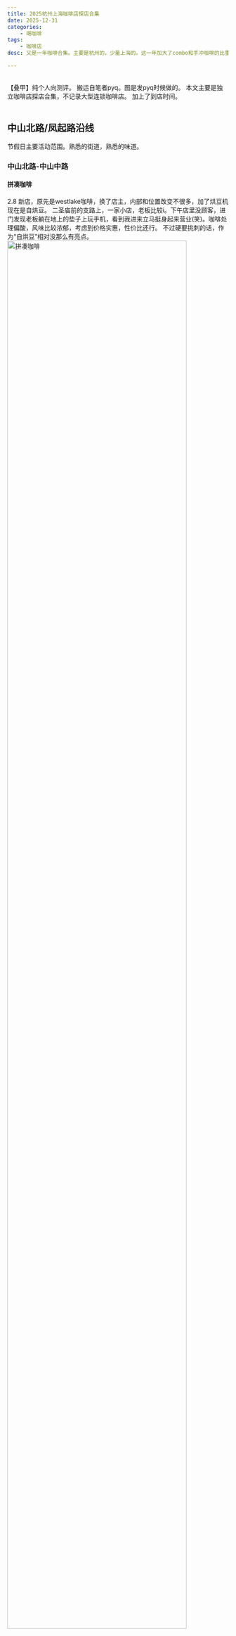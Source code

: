 ```yaml
---
title: 2025杭州上海咖啡店探店合集
date: 2025-12-31
categories:
    - 喝咖啡
tags:
    - 咖啡店
desc: 又是一年咖啡合集。主要是杭州的，少量上海的。这一年加大了combo和手冲咖啡的比重，个人对咖啡的香气的敏感度有些上升。咖啡品尝持续精进中。

---
```

<br>
【叠甲】纯个人向测评。
搬运自笔者pyq。图是发pyq时候做的。
本文主要是独立咖啡店探店合集，不记录大型连锁咖啡店。
加上了到店时间。
<br></br>

## 中山北路/凤起路沿线

节假日主要活动范围。熟悉的街道，熟悉的味道。

### 中山北路-中山中路

#### 拼凑咖啡
2.8
新店，原先是westlake咖啡，换了店主，内部和位置改变不很多，加了烘豆机现在是自烘豆。
二圣庙前的支路上，一家小店，老板比较i。下午店里没顾客，进门发现老板躺在地上的垫子上玩手机，看到我进来立马挺身起来营业(笑)。咖啡处理偏酸，风味比较浓郁，考虑到价格实惠，性价比还行。
不过硬要挑刺的话，作为“自烘豆”相对没那么有亮点。
<img src="https://raw.githubusercontent.com/YukinoshitaSherry/qycf_picbed/main/img/8835644c8f5ea3c628217303f324245.jpg" alt="拼凑咖啡" style="width: 90%;">
<br>

#### Meds Coffee
4.4
很文艺的装修风格，店里摆着吉他贴着歌词，文青音乐风。咖啡液味道一般，酸苦味重，dirty没有混合度，但是火山杯子挺好看。贝果是复热的，也一般。
<img src="https://raw.githubusercontent.com/yukinoshitasherry/qycf_picbed/main/img/bee26c6d69a099a496cf8d778a4f341.jpg alt = "" style="width: 90%;">
<br>


### 孩儿巷沿线

#### parking coffee
2.11
再次光顾，<a href="../2024cafe/#Parking">去年也来过</a>。
今年的冠军set变成了4杯，把牛奶单独拎了出来。
店员依旧会讲解咖啡。讲解音频：
{% aplayer "parking coffee" "parking coffee" "https://media.githubusercontent.com/media/YukinoshitaSherry/yukinoshitasherry.github.io/main/source/music/parking-2025-set.mp3" "https://raw.githubusercontent.com/YukinoshitaSherry/qycf_picbed/main/img/23f64e5625b5998b09f418475cb619f.jpg"%}
<br>

<img src="https://raw.githubusercontent.com/YukinoshitaSherry/qycf_picbed/main/img/23f64e5625b5998b09f418475cb619f.jpg" alt="parking coffee" style="width: 100%;">

**三张讲解卡片：白色卡片对应咖啡豆信息、基本处理、美式的风味，棕色卡片对应牛奶，黄色卡片对应特调。按照特调-奶咖-美式-牛奶的顺序喝。**

基本符合它描述的味道。
特调是水果发酵味，入口先是酸甜与果香，接着淡淡的发酵味，酸中微苦微酒味，最后是回酸，余韵带有巧克力的醇感。
因为用了水解奶，且刚喝过带酸味的特调，奶咖明显更加甜感明显，稍有点过头了，但好在是椰奶味的清甜，不至于齁。个人觉得整体不错。降低一点甜度它就是这四杯里我最喜欢的。
美式突出咖啡豆本身，入口是莓果的酸甜，接着是柑橘的清新，最后的回甘是花香与果香。相对偏酸，但气息干净，不错的一杯。
牛奶混合了普通、水解奶、椰奶三种，甜度依次上升。细品确实有些甜的层次，一口喝得快就只剩下甜了。个人吃不了太甜，不过这杯作为收尾，也称得上香甜可口，有奶香的余韵。
<br>

#### uncle shu coffee
2.10
24年11月底新开的，寒假回去探店。真的**宝藏小店**。(听说有跑团拿这里当集合据点)
很小很小一家店，门头没地方坐。只卖美式和澳白，都是18元,自带杯-5元。一种豆子埃塞中浅烘，可以选日晒或水洗，这次选了日晒处理的澳白。
非常好的味道，浓郁、平衡、苦甜恰好、回酸干净。刚做好的温度入口也恰好适宜，奶咖绵润不失厚重。**水准相当高，孩儿巷性价比之王，会再回购。**
这家店如果在店铺面积和装修上拉到正常咖啡店水准他家澳白30+的价格我也会买的，现在18元这高价比，如果我住附近那个家，咖啡外带第一选择就是它了。
<img src="https://raw.githubusercontent.com/YukinoshitaSherry/qycf_picbed/main/img/3d660c74257e5ad7aefdf50c75e0ebe.jpg" alt="拼凑咖啡" style="width: 90%;">
<br>

### 凤起路沿线

#### 咖禧
2.6
店左边的外带窗口很方便，可以点单后直接带走。不过我还是喜欢进店坐坐。
喜欢临街的窗子，可以望着街景静静坐一下午。
点了两杯。第一杯苹果肉桂拿铁，肉桂味很浓(毕竟又是肉桂棒又是肉桂粉的)，苹果味相对淡，但整体挺和谐。
第二杯这家的特色，蜂窝糖拿铁。一杯拿铁里面加了好几块蜂窝糖。起初糖没化，脆脆地浸泡在咖啡里，喝起来只是浓郁的咖啡味，后来随着搅拌与时间推移，糖块逐渐融化，咖啡里开始有焦糖味，甜度也逐渐上升，这时候最好喝。但到最后快化完时咖啡本来就剩的少就齁甜了。总体而言挺神奇的口感，可以尝试。
<img src="https://raw.githubusercontent.com/YukinoshitaSherry/qycf_picbed/main/img/9692e91c08da1ad4fd48f7ca5a0f3e3.jpg" alt="咖禧" style="width: 90%;">
<br>

## 河坊街附近老街巷

咖啡宝地，很多咖啡潜藏在雨巷里。清泰街、城头巷、大井巷、十五奎巷、大马弄、中山南路......城南的老街承载着阳光与故事，诉说着杭州的过往时间。

偶然转过老街深处一个不起眼的转角，竟觅得一家颇具自我风格的小店，点上一杯，于角落静坐，望向窗外————此乃人生一大乐事。
<br>

### 资董窝玺
2.7
种草已久，和山鬼老师一起去的。
门口没有招牌，没有门头，没有logo，没有装饰。进去以后是简简单单一个吧台，加上放满了奖状的墙壁。
点了拿铁和手冲。手冲选了一款竞标的日晒瑰夏。一翻menu发现他家手冲的豆子全是瑰夏。
<img src="https://raw.githubusercontent.com/YukinoshitaSherry/qycf_picbed/main/img/1c5f422b32b58d47d24efa1ea026d29.png" alt="资董窝玺" style="width: 100%;">

他家给顾客也拿品鉴杯。加拿大的Kruve EQ,有宽口杯、窄口杯两个。先闻味道，少量尝味道，确定没问题后完全出品两杯。顾客可以根据自己喜好选择与调整。
宽口杯放大了味道，花香、果香，酸甜中淡淡的焦苦味，喝起来也是浓郁张扬。窄口杯气味更敛，醇度更深，余韵更长。
确实是选豆有讲究的。下次再来喝其他款豆子。
<img src="https://raw.githubusercontent.com/YukinoshitaSherry/qycf_picbed/main/img/58c5ad89adf34aa7fd961e3353f16da.jpg" alt="资董窝玺" style="width: 90%;">
<br>

### ABU's coffee
2.5
在城头巷走累了歇脚偶然进入的店，老板娘养了一只可爱但非常好动到处乱跑的大尾巴小猫咪。
咖啡不错，点了两杯，一杯拿铁一杯苹果肉桂拿铁。
拿铁绵密，风味平衡。
苹果肉桂拿铁，今冬喝到的最棒的苹果肉桂拿铁之一。甜度适中，温润柔和，肉桂与苹果味都突出但不至于喧宾夺主，融合也不错。底部有不少苹果颗粒(实实在在的苹果果肉，虽然咀嚼了一下已经泡的没啥味道了。没有提供勺子，这个倒也确实不是让我吃的)。
<img src="https://raw.githubusercontent.com/YukinoshitaSherry/qycf_picbed/main/img/ed97c9f04f376e0f48fc8d6e5a9546a.jpg" alt="ABU's coffee" style="width: 90%;">
<br>


## 青芝坞

### 影谷COFFEE

3.24
开门时间看老板心情的一家店，在青芝坞坡上，去植物园门的路上。
那天去植物园看花回玉泉路过，进门喝一杯。
墙上挂满了老板以前旅游的摄影与自己写的小随笔，还有以前顾客的明信片，可以花点时间慢慢读，很有意思。
老板很热情，讲故事聊天，还给我便宜了一点。
srds我还是只能说他家咖啡贵且难喝😭🙏主打一个氛围感和情绪价值吧。
<img src="https://raw.githubusercontent.com/yukinoshitasherry/qycf_picbed/main/img/2bbedda6bcb6586f5bb39c8c7b45b0e.jpg" alt="ABU's coffee" style="width: 90%;">
<br>

### 啡述

民宿一楼，除了咖啡也卖西餐简餐，但是真的报吃。
<img src="https://raw.githubusercontent.com/YukinoshitaSherry/qycf_picbed/main/img/20250701192618302.png" style="width: 90%;">
<br>


## 黄龙北线

### TEAFEEHUB茶咖空间站

大众点评套餐看清楚！一个有咖啡一个只有茶类，选择余地少并不划算。
东西与卫生状况都不行，不会回购

<img src="https://raw.githubusercontent.com/YukinoshitaSherry/qycf_picbed/main/img/20250701191131686.png" style="width: 90%;">
<br>


## 上海

### 越南中原传奇咖啡

<img src="https://raw.githubusercontent.com/YukinoshitaSherry/qycf_picbed/main/img/20250701191835135.png" style="width: 90%;">
<br>





